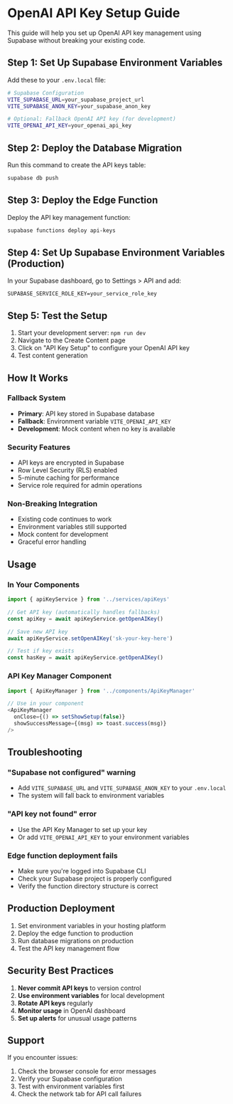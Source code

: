 # OpenAI API Key Setup Guide

This guide will help you set up OpenAI API key management using Supabase without breaking your existing code.

## Step 1: Set Up Supabase Environment Variables

Add these to your `.env.local` file:

```bash
# Supabase Configuration
VITE_SUPABASE_URL=your_supabase_project_url
VITE_SUPABASE_ANON_KEY=your_supabase_anon_key

# Optional: Fallback OpenAI API key (for development)
VITE_OPENAI_API_KEY=your_openai_api_key
```

## Step 2: Deploy the Database Migration

Run this command to create the API keys table:

```bash
supabase db push
```

## Step 3: Deploy the Edge Function

Deploy the API key management function:

```bash
supabase functions deploy api-keys
```

## Step 4: Set Up Supabase Environment Variables (Production)

In your Supabase dashboard, go to Settings > API and add:

```
SUPABASE_SERVICE_ROLE_KEY=your_service_role_key
```

## Step 5: Test the Setup

1. Start your development server: `npm run dev`
2. Navigate to the Create Content page
3. Click on "API Key Setup" to configure your OpenAI API key
4. Test content generation

## How It Works

### Fallback System
- **Primary**: API key stored in Supabase database
- **Fallback**: Environment variable `VITE_OPENAI_API_KEY`
- **Development**: Mock content when no key is available

### Security Features
- API keys are encrypted in Supabase
- Row Level Security (RLS) enabled
- 5-minute caching for performance
- Service role required for admin operations

### Non-Breaking Integration
- Existing code continues to work
- Environment variables still supported
- Mock content for development
- Graceful error handling

## Usage

### In Your Components

```typescript
import { apiKeyService } from '../services/apiKeys'

// Get API key (automatically handles fallbacks)
const apiKey = await apiKeyService.getOpenAIKey()

// Save new API key
await apiKeyService.setOpenAIKey('sk-your-key-here')

// Test if key exists
const hasKey = await apiKeyService.getOpenAIKey()
```

### API Key Manager Component

```typescript
import { ApiKeyManager } from '../components/ApiKeyManager'

// Use in your component
<ApiKeyManager 
  onClose={() => setShowSetup(false)}
  showSuccessMessage={(msg) => toast.success(msg)}
/>
```

## Troubleshooting

### "Supabase not configured" warning
- Add `VITE_SUPABASE_URL` and `VITE_SUPABASE_ANON_KEY` to your `.env.local`
- The system will fall back to environment variables

### "API key not found" error
- Use the API Key Manager to set up your key
- Or add `VITE_OPENAI_API_KEY` to your environment variables

### Edge function deployment fails
- Make sure you're logged into Supabase CLI
- Check your Supabase project is properly configured
- Verify the function directory structure is correct

## Production Deployment

1. Set environment variables in your hosting platform
2. Deploy the edge function to production
3. Run database migrations on production
4. Test the API key management flow

## Security Best Practices

1. **Never commit API keys** to version control
2. **Use environment variables** for local development
3. **Rotate API keys** regularly
4. **Monitor usage** in OpenAI dashboard
5. **Set up alerts** for unusual usage patterns

## Support

If you encounter issues:
1. Check the browser console for error messages
2. Verify your Supabase configuration
3. Test with environment variables first
4. Check the network tab for API call failures 